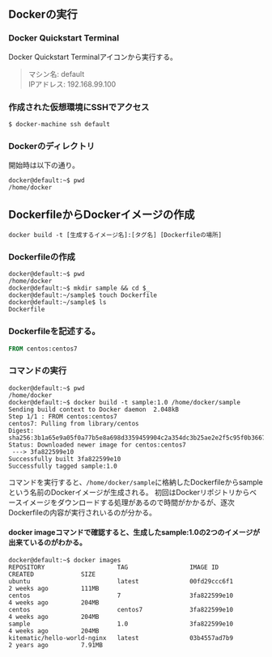 ## Dockerの実行

### Docker Quickstart Terminal
Docker Quickstart Terminalアイコンから実行する。
> マシン名: default <br/>
> IPアドレス: 192.168.99.100

### 作成された仮想環境にSSHでアクセス
```
$ docker-machine ssh default
```

### Dockerのディレクトリ
開始時は以下の通り。
```
docker@default:~$ pwd
/home/docker
```

## DockerfileからDockerイメージの作成
```
docker build -t [生成するイメージ名]:[タグ名] [Dockerfileの場所]
```

### Dockerfileの作成
```
docker@default:~$ pwd
/home/docker
docker@default:~$ mkdir sample && cd $_
docker@default:~/sample$ touch Dockerfile
docker@default:~/sample$ ls
Dockerfile
```

### Dockerfileを記述する。
```Dockerfile
FROM centos:centos7
```

### コマンドの実行
```
docker@default:~$ pwd
/home/docker
docker@default:~$ docker build -t sample:1.0 /home/docker/sample
Sending build context to Docker daemon  2.048kB
Step 1/1 : FROM centos:centos7
centos7: Pulling from library/centos
Digest: sha256:3b1a65e9a05f0a77b5e8a698d3359459904c2a354dc3b25ae2e2f5c95f0b3667
Status: Downloaded newer image for centos:centos7
 ---> 3fa822599e10
Successfully built 3fa822599e10
Successfully tagged sample:1.0
```

コマンドを実行すると、`/home/docker/sample`に格納したDockerfileからsampleという名前のDockerイメージが生成される。
初回はDockerリポジトリからベースイメージをダウンロードする処理があるので時間がかかるが、逐次Dockerfileの内容が実行されいるのが分かる。

#### docker imageコマンドで確認すると、生成したsample:1.0の2つのイメージが出来ているのがわかる。
```
docker@default:~$ docker images
REPOSITORY                    TAG                 IMAGE ID            CREATED             SIZE
ubuntu                        latest              00fd29ccc6f1        2 weeks ago         111MB
centos                        7                   3fa822599e10        4 weeks ago         204MB
centos                        centos7             3fa822599e10        4 weeks ago         204MB
sample                        1.0                 3fa822599e10        4 weeks ago         204MB
kitematic/hello-world-nginx   latest              03b4557ad7b9        2 years ago         7.91MB
```
